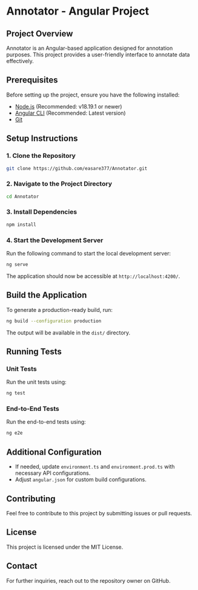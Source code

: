 # Annotator - Angular Project

## Project Overview
Annotator is an Angular-based application designed for annotation purposes. This project provides a user-friendly interface to annotate data effectively.

## Prerequisites
Before setting up the project, ensure you have the following installed:

- [Node.js](https://nodejs.org/) (Recommended: v18.19.1 or newer)
- [Angular CLI](https://angular.dev/cli) (Recommended: Latest version)
- [Git](https://git-scm.com/)

## Setup Instructions

### 1. Clone the Repository
```sh
git clone https://github.com/easare377/Annotator.git
```

### 2. Navigate to the Project Directory
```sh
cd Annotator
```

### 3. Install Dependencies
```sh
npm install
```

### 4. Start the Development Server
Run the following command to start the local development server:
```sh
ng serve
```
The application should now be accessible at `http://localhost:4200/`.

## Build the Application
To generate a production-ready build, run:
```sh
ng build --configuration production
```
The output will be available in the `dist/` directory.

## Running Tests
### Unit Tests
Run the unit tests using:
```sh
ng test
```
### End-to-End Tests
Run the end-to-end tests using:
```sh
ng e2e
```

## Additional Configuration
- If needed, update `environment.ts` and `environment.prod.ts` with necessary API configurations.
- Adjust `angular.json` for custom build configurations.

## Contributing
Feel free to contribute to this project by submitting issues or pull requests.

## License
This project is licensed under the MIT License.

## Contact
For further inquiries, reach out to the repository owner on GitHub.

